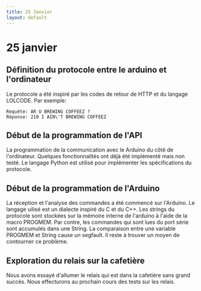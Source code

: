```yaml
---
title: 25 Janvier
layout: default
---
```


25 janvier
==========

Définition du protocole entre le arduino et l'ordinateur
--------------------------------------------------------

Le protocole a été inspiré par les codes de retour de HTTP et du langage LOLCODE.
Par exemple:

	Requête: AR U BREWING COFFEEZ ?
	Réponse: 210 I AIN\'T BREWING COFFEEZ

Début de la programmation de l'API
----------------------------------

La programmation de la communication avec le Arduino du côté de l'ordinateur.
Quelques fonctionnalités ont déjà été implémenté mais non testé. Le langage Python est
utilisé pour implémenter les spécifications du protocole.

Début de la programmation de l'Arduino
--------------------------------------

La réception et l'analyse des commandes a été commencé sur l'Arduino. Le langage uilisé 
est un dialecte inspiré du C et du C++. Les strings du protocole sont stockées sur la mémoire
interne de l'arduino à l'aide de la macro PROGMEM. Par contre, les commandes qui sont lues
du port série sont accumulés dans une String. La comparaison entre une variable PROGMEM et
String cause un segfault. Il reste à trouver un moyen de contourner ce problème.

Exploration du relais sur la cafetière
--------------------------------------

Nous avons essayé d'allumer le relais qui est dans la cafetière sans grand succès. Nous 
effecturons au prochain cours des tests sur les relais.
